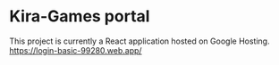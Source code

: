 # Kira-Games portal

This project is currently a React application hosted on Google Hosting.
https://login-basic-99280.web.app/
